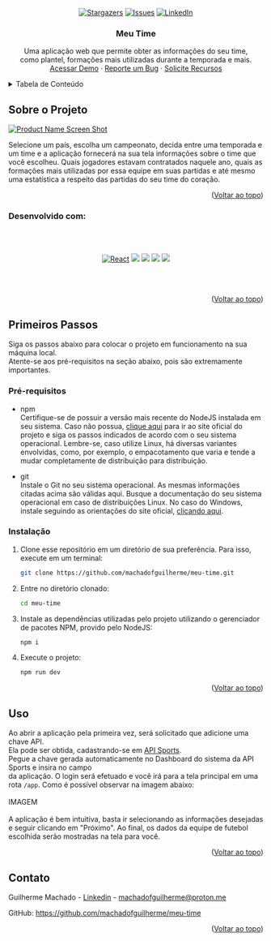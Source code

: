 <!-- Improved compatibility of back to top link: See: https://github.com/othneildrew/Best-README-Template/pull/73 -->
<a name="readme-top"></a>

<span align="center">
  
[![Stargazers][stars-shield]][stars-url]
[![Issues][issues-shield]][issues-url]
[![LinkedIn][linkedin-shield]][linkedin-url]

</span>


<!-- PROJECT LOGO -->
<h3 align="center">Meu Time</h3>

  <p align="center">
    Uma aplicação web que permite obter as informações do seu time,
  <br />
    como plantel, formações mais utilizadas durante a temporada e mais.
    <br />
    <a href="#">Acessar Demo</a>
    ·
    <a href="https://github.com/machadofguilherme/meu-time/issues">Reporte um Bug</a>
    ·
    <a href="https://github.com/machadofguilherme/meu-time/issues">Solicite Recursos</a>
  </p>
</div>



<!-- TABELA DE CONTEÚDO -->
<details>
  <summary>Tabela de Conteúdo</summary>
  <ol>
    <li>
      <a href="#about-the-project">Sobre o Projeto</a>
      <ul>
        <li><a href="#built-with">Desenvolvido com</a></li>
      </ul>
    </li>
    <li>
      <a href="#getting-started">Primeiros Passos</a>
      <ul>
        <li><a href="#prerequisites">Pré-requisitos</a></li>
        <li><a href="#installation">Instalação</a></li>
      </ul>
    </li>
    <li><a href="#usage">Uso</a></li>
    <li><a href="#contact">Contato</a></li>
  </ol>
</details>



<!-- ABOUT THE PROJECT -->
## Sobre o Projeto

[![Product Name Screen Shot][product-screenshot]](https://example.com)

Selecione um país, escolha um campeonato, decida entre uma temporada e um time e a aplicação fornecerá na sua tela
informações sobre o time que você escolheu. Quais jogadores estavam contratados naquele ano, quais as formações mais
utilizadas por essa equipe em suas partidas e até mesmo uma estatística a respeito das partidas do seu time do coração.
<p align="right">(<a href="#readme-top">Voltar ao topo</a>)</p>



### Desenvolvido com:

<span align="center">

<br /><br />

[![React][React.js]][React-url]
![](https://img.shields.io/badge/TypeScript-007ACC?style=for-the-badge&logo=typescript&logoColor=white)
![](https://img.shields.io/badge/JavaScript-F7DF1E?style=for-the-badge&logo=javascript&logoColor=black)
![](https://img.shields.io/badge/styled--components-DB7093?style=for-the-badge&logo=styled-components&logoColor=white)
![](https://img.shields.io/badge/testing%20library-323330?style=for-the-badge&logo=testing-library&logoColor=red)

<br /><br />

</span>

<p align="right">(<a href="#readme-top">Voltar ao topo</a>)</p>



<!-- GETTING STARTED -->
## Primeiros Passos

Siga os passos abaixo para colocar o projeto em funcionamento na sua máquina local.<br />
Atente-se aos pré-requisitos na seção abaixo, pois são extremamente importantes.

### Pré-requisitos


* npm<br />
Certifique-se de possuir a versão mais recente do NodeJS instalada em seu sistema.
Caso não possua, <a href="https://nodejs.org/en" target="_blank">clique aqui</a> para ir ao site oficial do projeto e
siga os passos indicados de acordo com o seu sistema operacional.
Lembre-se, caso utilize Linux, há diversas variantes envolvidas, como, por exemplo, o empacotamento
que varia e tende a mudar completamente de distribuição para distribuição.

* git<br />
Instale o Git no seu sistema operacional. As mesmas informações citadas acima são válidas aqui. Busque a
documentação do seu sistema operacional em caso de distribuições Linux. No caso do Windows, instale seguindo
as orientações do site oficial, <a href="https://git-scm.com" target="_blank">clicando aqui</a>.

### Instalação

1. Clone esse repositório em um diretório de sua preferência. Para isso, execute em um terminal:<br />
   ```sh
   git clone https://github.com/machadofguilherme/meu-time.git
   ```
2. Entre no diretório clonado:<br />
    ```sh
    cd meu-time
    ```
3. Instale as dependências utilizadas pelo projeto utilizando o gerenciador de pacotes NPM, provido pelo NodeJS:<br />
    ```sh
    npm i
    ```
4. Execute o projeto:<br />
    ```sh
    npm run dev
    ```

<p align="right">(<a href="#readme-top">Voltar ao topo</a>)</p>



<!-- USAGE EXAMPLES -->
## Uso

Ao abrir a aplicação pela primeira vez, será solicitado que adicione uma chave API.<br />
Ela pode ser obtida, cadastrando-se em <a href="https://api-football.com/" target="_blank">API Sports</a>.<br />
Pegue a chave gerada automaticamente no Dashboard do sistema da API Sports e insira no campo<br />
da aplicação. O login será efetuado e você irá para a tela principal em uma rota `/app`.
Como é possível observar na imagem abaixo:<br /><br />
IMAGEM<br /><br />
A aplicação é bem intuitiva, basta ir selecionando as informações desejadas e seguir clicando em "Próximo".
Ao final, os dados da equipe de futebol escolhida serão mostradas na tela para você.

<p align="right">(<a href="#readme-top">Voltar ao topo</a>)</p>


<!-- CONTACT -->
## Contato

Guilherme Machado - <a href="https://www.linkedin.com/in/machadocode/" target="_blank">Linkedin</a> - machadofguilherme@proton.me

GitHub: <a href="https://github.com/machadofguilherme/meu-time" target="_blank">https://github.com/machadofguilherme/meu-time</a>

<p align="right">(<a href="#readme-top">Voltar ao topo</a>)</p>



<!-- MARKDOWN LINKS & IMAGES -->
<!-- https://www.markdownguide.org/basic-syntax/#reference-style-links -->
[contributors-shield]: https://img.shields.io/github/contributors/github_username/repo_name.svg?style=for-the-badge
[contributors-url]: https://github.com/github_username/repo_name/graphs/contributors
[forks-shield]: https://img.shields.io/github/forks/github_username/repo_name.svg?style=for-the-badge
[forks-url]: https://github.com/github_username/repo_name/network/members
[stars-shield]: https://img.shields.io/github/stars/machadofguilherme/meu-time.svg?style=for-the-badge
[stars-url]: https://github.com/machadofguilherme/meu-time/stargazers
[issues-shield]: https://img.shields.io/github/issues/machadofguilherme/meu-time.svg?style=for-the-badge
[issues-url]: https://github.com/machadofguilherme/meu-time/issues
[license-shield]: https://img.shields.io/github/license/github_username/repo_name.svg?style=for-the-badge
[license-url]: https://github.com/github_username/repo_name/blob/master/LICENSE.txt
[linkedin-shield]: https://img.shields.io/badge/-LinkedIn-black.svg?style=for-the-badge&logo=linkedin&colorB=555
[linkedin-url]: https://linkedin.com/in/machadocode
[product-screenshot]: images/screenshot.png
[Next.js]: https://img.shields.io/badge/next.js-000000?style=for-the-badge&logo=nextdotjs&logoColor=white
[Next-url]: https://nextjs.org/
[React.js]: https://img.shields.io/badge/React-20232A?style=for-the-badge&logo=react&logoColor=61DAFB
[React-url]: https://reactjs.org/
[Vue.js]: https://img.shields.io/badge/Vue.js-35495E?style=for-the-badge&logo=vuedotjs&logoColor=4FC08D
[Vue-url]: https://vuejs.org/
[Angular.io]: https://img.shields.io/badge/Angular-DD0031?style=for-the-badge&logo=angular&logoColor=white
[Angular-url]: https://angular.io/
[Svelte.dev]: https://img.shields.io/badge/Svelte-4A4A55?style=for-the-badge&logo=svelte&logoColor=FF3E00
[Svelte-url]: https://svelte.dev/
[Laravel.com]: https://img.shields.io/badge/Laravel-FF2D20?style=for-the-badge&logo=laravel&logoColor=white
[Laravel-url]: https://laravel.com
[Bootstrap.com]: https://img.shields.io/badge/Bootstrap-563D7C?style=for-the-badge&logo=bootstrap&logoColor=white
[Bootstrap-url]: https://getbootstrap.com
[JQuery.com]: https://img.shields.io/badge/jQuery-0769AD?style=for-the-badge&logo=jquery&logoColor=white
[JQuery-url]: https://jquery.com 
